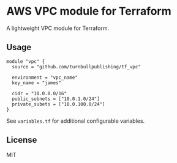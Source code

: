 # AWS VPC module for Terraform

A lightweight VPC module for Terraform.

## Usage

```hcl
module "vpc" {
  source = "github.com/turnbullpublishing/tf_vpc"

  environment = "vpc_name"
  key_name = "james"

  cidr = "10.0.0.0/16"
  public_subnets = ["10.0.1.0/24"]
  private_subets = ["10.0.100.0/24"]
}
```

See `variables.tf` for additional configurable variables.

## License

MIT

